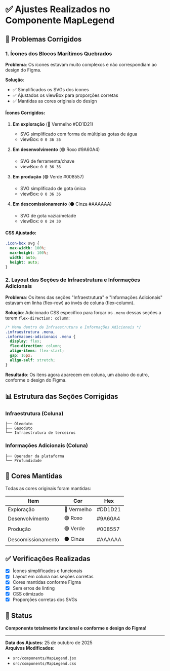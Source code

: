 # ✅ Ajustes Realizados no Componente MapLegend

## 🔧 Problemas Corrigidos

### 1. Ícones dos Blocos Marítimos Quebrados

**Problema**: Os ícones estavam muito complexos e não correspondiam ao design do Figma.

**Solução**: 
- ✅ Simplificados os SVGs dos ícones
- ✅ Ajustados os viewBox para proporções corretas
- ✅ Mantidas as cores originais do design

#### Ícones Corrigidos:

1. **Em exploração** (🔴 Vermelho #DD1D21)
   - SVG simplificado com forma de múltiplas gotas de água
   - viewBox: `0 0 36 36`

2. **Em desenvolvimento** (🟣 Roxo #9A60A4)
   - SVG de ferramenta/chave
   - viewBox: `0 0 36 36`

3. **Em produção** (🟢 Verde #008557)
   - SVG simplificado de gota única
   - viewBox: `0 0 36 36`

4. **Em descomissionamento** (⚫ Cinza #AAAAAA)
   - SVG de gota vazia/metade
   - viewBox: `0 0 24 30`

#### CSS Ajustado:
```css
.icon-box svg {
  max-width: 100%;
  max-height: 100%;
  width: auto;
  height: auto;
}
```

### 2. Layout das Seções de Infraestrutura e Informações Adicionais

**Problema**: Os itens das seções "Infraestrutura" e "Informações Adicionais" estavam em linha (flex-row) ao invés de coluna (flex-column).

**Solução**:
Adicionado CSS específico para forçar os `.menu` dessas seções a terem `flex-direction: column`:

```css
/* Menu dentro de Infraestrutura e Informações Adicionais */
.infraestrutura .menu,
.informacoes-adicionais .menu {
  display: flex;
  flex-direction: column;
  align-items: flex-start;
  gap: 16px;
  align-self: stretch;
}
```

**Resultado**: Os itens agora aparecem em coluna, um abaixo do outro, conforme o design do Figma.

## 📊 Estrutura das Seções Corrigidas

### Infraestrutura (Coluna)
```
├── Óleoduto
├── Gasoduto
└── Infraestrutura de terceiros
```

### Informações Adicionais (Coluna)
```
├── Operador da plataforma
└── Profundidade
```

## 🎨 Cores Mantidas

Todas as cores originais foram mantidas:

| Item | Cor | Hex |
|------|-----|-----|
| Exploração | 🔴 Vermelho | #DD1D21 |
| Desenvolvimento | 🟣 Roxo | #9A60A4 |
| Produção | 🟢 Verde | #008557 |
| Descomissionamento | ⚫ Cinza | #AAAAAA |

## ✅ Verificações Realizadas

- [x] Ícones simplificados e funcionais
- [x] Layout em coluna nas seções corretas
- [x] Cores mantidas conforme Figma
- [x] Sem erros de linting
- [x] CSS otimizado
- [x] Proporções corretas dos SVGs

## 🚀 Status

**Componente totalmente funcional e conforme o design do Figma!**

---

**Data dos Ajustes**: 25 de outubro de 2025  
**Arquivos Modificados**:
- `src/components/MapLegend.jsx`
- `src/components/MapLegend.css`

